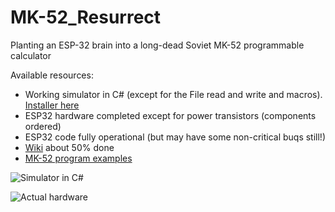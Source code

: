 # MK-52_Resurrect
Planting an ESP-32 brain into a long-dead Soviet MK-52 programmable calculator

Available resources:

* Working simulator in C# (except for the File read and write and macros). [Installer here](https://github.com/myak555/MK-52_Resurrect/tree/main/Install) 
* ESP32 hardware completed except for power transistors (components ordered)
* ESP32 code fully operational (but may have some non-critical buqs still!)
* [Wiki](https://github.com/myak555/MK-52_Resurrect/wiki) about 50% done
* [MK-52 program examples](https://github.com/myak555/MK-52_Resurrect/tree/main/MK-52_Sample_Programs)

![Simulator in C#](https://github.com/myak555/MK-52_Resurrect/blob/main/Images/Simulator_Running.png)

![Actual hardware](https://github.com/myak555/MK-52_Resurrect/blob/main/Images/Assembled.JPG)
